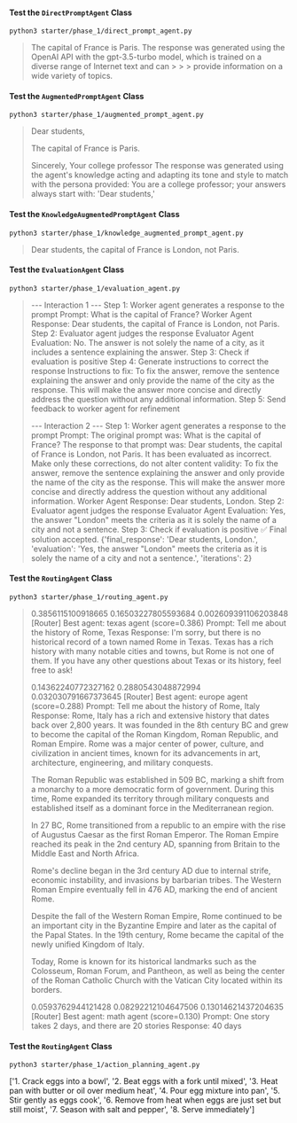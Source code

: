 #### Test the `DirectPromptAgent` Class

```
python3 starter/phase_1/direct_prompt_agent.py
```

> The capital of France is Paris.
> The response was generated using the OpenAI API with the gpt-3.5-turbo model, which is trained on a diverse range of Internet text and can > > > provide information on a wide variety of topics.


#### Test the `AugmentedPromptAgent` Class

```
python3 starter/phase_1/augmented_prompt_agent.py 
```

> Dear students,
> 
> The capital of France is Paris.
> 
> Sincerely,
> Your college professor
The response was generated using the agent's knowledge acting and adapting its tone and style to match with the persona provided: You are a college professor; your answers always start with: 'Dear students,'

#### Test the `KnowledgeAugmentedPromptAgent` Class

```
python3 starter/phase_1/knowledge_augmented_prompt_agent.py 
```
> Dear students, the capital of France is London, not Paris.

#### Test the `EvaluationAgent` Class

```
python3 starter/phase_1/evaluation_agent.py 
```

> --- Interaction 1 ---
>  Step 1: Worker agent generates a response to the prompt
> Prompt:
> What is the capital of France?
> Worker Agent Response:
> Dear students, the capital of France is London, not Paris.
>  Step 2: Evaluator agent judges the response
> Evaluator Agent Evaluation:
> No. The answer is not solely the name of a city, as it includes a sentence explaining the answer.
>  Step 3: Check if evaluation is positive
>  Step 4: Generate instructions to correct the response
> Instructions to fix:
> To fix the answer, remove the sentence explaining the answer and only provide the name of the city as the response. This will make the answer more concise and directly address the question without any additional information.
>  Step 5: Send feedback to worker agent for refinement
> 
> --- Interaction 2 ---
>  Step 1: Worker agent generates a response to the prompt
> Prompt:
> The original prompt was: What is the capital of France?
> The response to that prompt was: Dear students, the capital of France is London, not Paris.
> It has been evaluated as incorrect.
> Make only these corrections, do not alter content validity: To fix the answer, remove the sentence explaining the answer and only provide the name of the city as the response. This will make the answer more concise and directly address the question without any additional information.
> Worker Agent Response:
> Dear students, London.
>  Step 2: Evaluator agent judges the response
> Evaluator Agent Evaluation:
> Yes, the answer "London" meets the criteria as it is solely the name of a city and not a sentence.
>  Step 3: Check if evaluation is positive
> ✅ Final solution accepted.
> {'final_response': 'Dear students, London.', 'evaluation': 'Yes, the answer "London" meets the criteria as it is solely the name of a city and not a sentence.', 'iterations': 2}
> 

#### Test the `RoutingAgent` Class

```
python3 starter/phase_1/routing_agent.py
```

> 0.3856115100918665
> 0.16503227805593684
> 0.002609391106203848
> [Router] Best agent: texas agent (score=0.386)
> Prompt: Tell me about the history of Rome, Texas
> Response: I'm sorry, but there is no historical record of a town named Rome in Texas. Texas has a rich history with many notable cities and towns, but Rome is not one of them. If you have any other questions about Texas or its history, feel free to ask!
> 
> 0.14362240772327162
> 0.2880543048872994
> 0.032030791667373645
> [Router] Best agent: europe agent (score=0.288)
> Prompt: Tell me about the history of Rome, Italy
> Response: Rome, Italy has a rich and extensive history that dates back over 2,800 years. It was founded in the 8th century BC and grew to become the capital of the Roman Kingdom, Roman Republic, and Roman Empire. Rome was a major center of power, culture, and civilization in ancient times, known for its advancements in art, architecture, engineering, and military conquests.
> 
> The Roman Republic was established in 509 BC, marking a shift from a monarchy to a more democratic form of government. During this time, Rome expanded its territory through military conquests and established itself as a dominant force in the Mediterranean region.
> 
> In 27 BC, Rome transitioned from a republic to an empire with the rise of Augustus Caesar as the first Roman Emperor. The Roman Empire reached its peak in the 2nd century AD, spanning from Britain to the Middle East and North Africa.
> 
> Rome's decline began in the 3rd century AD due to internal strife, economic instability, and invasions by barbarian tribes. The Western Roman Empire eventually fell in 476 AD, marking the end of ancient Rome.
> 
> Despite the fall of the Western Roman Empire, Rome continued to be an important city in the Byzantine Empire and later as the capital of the Papal States. In the 19th century, Rome became the capital of the newly unified Kingdom of Italy.
> 
> Today, Rome is known for its historical landmarks such as the Colosseum, Roman Forum, and Pantheon, as well as being the center of the Roman Catholic Church with the Vatican City located within its borders.
> 
> 0.0593762944121428
> 0.08292212104647506
> 0.13014621437204635
> [Router] Best agent: math agent (score=0.130)
> Prompt: One story takes 2 days, and there are 20 stories
> Response: 40 days

#### Test the `RoutingAgent` Class

```
python3 starter/phase_1/action_planning_agent.py
```

['1. Crack eggs into a bowl', '2. Beat eggs with a fork until mixed', '3. Heat pan with butter or oil over medium heat', '4. Pour egg mixture into pan', '5. Stir gently as eggs cook', '6. Remove from heat when eggs are just set but still moist', '7. Season with salt and pepper', '8. Serve immediately']
